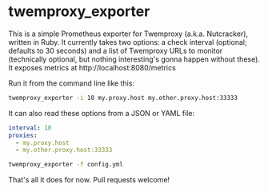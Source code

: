 # twemproxy_exporter

This is a simple Prometheus exporter for Twemproxy (a.k.a. Nutcracker), written
in Ruby.  It currently takes two options: a check interval (optional; defaults
to 30 seconds) and a list of Twemproxy URLs to monitor (technically optional,
but nothing interesting's gonna happen without these).  It exposes metrics at
http://localhost:8080/metrics

Run it from the command line like this:

```sh
twemproxy_exporter -i 10 my.proxy.host my.other.proxy.host:33333
```

It can also read these options from a JSON or YAML file:

```yml
interval: 10
proxies:
  - my.proxy.host
  - my.other.proxy.host:33333
```

```sh
twemproxy_exporter -f config.yml
```

That's all it does for now.  Pull requests welcome!
